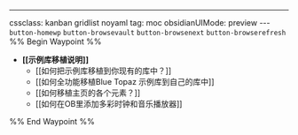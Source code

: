 ---
cssclass: kanban gridlist noyaml
tag: moc
obsidianUIMode: preview
--- `button-homewp`  `button-browsevault`  `button-browsenext` `button-browserefresh` 
%% Begin Waypoint %%
- **[[示例库移植说明]]**
	- [[如何把示例库移植到你现有的库中？]]
	- [[如何全功能移植Blue Topaz 示例库到自己的库中]]
	- [[如何移植主页的各个元素？]]
	- [[如何在OB里添加多彩时钟和音乐播放器]]

%% End Waypoint %%